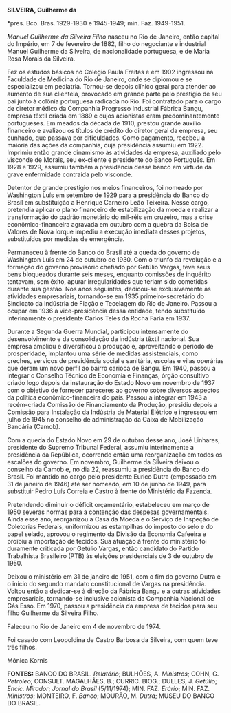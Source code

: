 **SILVEIRA, Guilherme da**

\*pres. Bco. Bras. 1929-1930 e 1945-1949; min. Faz. 1949-1951.

*Manuel Guilherme da Silveira Filho* nasceu no Rio de Janeiro, então
capital do Império, em 7 de fevereiro de 1882, filho do negociante e
industrial Manuel Guilherme da Silveira, de nacionalidade portuguesa, e
de Maria Rosa Morais da Silveira.

Fez os estudos básicos no Colégio Paula Freitas e em 1902 ingressou na
Faculdade de Medicina do Rio de Janeiro, onde se diplomou e se
especializou em pediatria. Tornou-se depois clínico geral para atender
ao aumento de sua clientela, provocado em grande parte pelo prestígio de
seu pai junto à colônia portuguesa radicada no Rio. Foi contratado para
o cargo de diretor médico da Companhia Progresso Industrial Fábrica
Bangu, empresa têxtil criada em 1889 e cujos acionistas eram
predominantemente portugueses. Em meados da década de 1910, prestou
grande auxílio financeiro e avalizou os títulos de crédito do diretor
geral da empresa, seu cunhado, que passava por dificuldades. Como
pagamento, recebeu a maioria das ações da companhia, cuja presidência
assumiu em 1922. Imprimiu então grande dinamismo às atividades da
empresa, auxiliado pelo visconde de Morais, seu ex-cliente e presidente
do Banco Português. Em 1928 e 1929, assumiu também a presidência desse
banco em virtude da grave enfermidade contraída pelo visconde.

Detentor de grande prestígio nos meios financeiros, foi nomeado por
Washington Luís em setembro de 1929 para a presidência do Banco do
Brasil em substituição a Henrique Carneiro Leão Teixeira. Nesse cargo,
pretendia aplicar o plano financeiro de estabilização da moeda e
realizar a transformação do padrão monetário do mil-réis em cruzeiro,
mas a crise econômico-financeira agravada em outubro com a quebra da
Bolsa de Valores de Nova Iorque impediu a execução imediata desses
projetos, substituídos por medidas de emergência.

Permaneceu à frente do Banco do Brasil até a queda do governo de
Washington Luís em 24 de outubro de 1930. Com o triunfo da revolução e a
formação do governo provisório chefiado por Getúlio Vargas, teve seus
bens bloqueados durante seis meses, enquanto comissões de inquérito
tentavam, sem êxito, apurar irregularidades que teriam sido cometidas
durante sua gestão. Nos anos seguintes, dedicou-se exclusivamente às
atividades empresariais, tornando-se em 1935 primeiro-secretário do
Sindicato da Indústria de Fiação e Tecelagem do Rio de Janeiro. Passou a
ocupar em 1936 a vice-presidência dessa entidade, tendo substituído
interinamente o presidente Carlos Teles da Rocha Faria em 1937.

Durante a Segunda Guerra Mundial, participou intensamente do
desenvolvimento e da consolidação da indústria têxtil nacional. Sua
empresa ampliou e diversificou a produção e, aproveitando o período de
prosperidade, implantou uma série de medidas assistenciais, como
creches, serviços de previdência social e sanitária, escolas e vilas
operárias que deram um novo perfil ao bairro carioca de Bangu. Em 1940,
passou a integrar o Conselho Técnico de Economia e Finanças, órgão
consultivo criado logo depois da instauração do Estado Novo em novembro
de 1937 com o objetivo de fornecer pareceres ao governo sobre diversos
aspectos da política econômico-financeira do país. Passou a integrar em
1943 a recém-criada Comissão de Financiamento da Produção, presidiu
depois a Comissão para Instalação da Indústria de Material Elétrico e
ingressou em julho de 1945 no conselho de administração da Caixa de
Mobilização Bancária (Camob).

Com a queda do Estado Novo em 29 de outubro desse ano, José Linhares,
presidente do Supremo Tribunal Federal, assumiu interinamente a
presidência da República, ocorrendo então uma reorganização em todos os
escalões do governo. Em novembro, Guilherme da Silveira deixou o
conselho da Camob e, no dia 22, reassumiu a presidência do Banco do
Brasil. Foi mantido no cargo pelo presidente Eurico Dutra (empossado em
31 de janeiro de 1946) até ser nomeado, em 10 de junho de 1949, para
substituir Pedro Luís Correia e Castro à frente do Ministério da
Fazenda.

Pretendendo diminuir o déficit orçamentário, estabeleceu em março de
1950 severas normas para a contenção das despesas governamentais. Ainda
esse ano, reorganizou a Casa da Moeda e o Serviço de Inspeção de
Coletorias Federais, uniformizou as estampilhas do imposto do selo e do
papel selado, aprovou o regimento da Divisão da Economia Cafeeira e
proibiu a importação de tecidos. Sua atuação à frente do ministério foi
duramente criticada por Getúlio Vargas, então candidato do Partido
Trabalhista Brasileiro (PTB) às eleições presidenciais de 3 de outubro
de 1950.

Deixou o ministério em 31 de janeiro de 1951, com o fim do governo Dutra
e o início do segundo mandato constitucional de Vargas na presidência.
Voltou então a dedicar-se à direção da Fábrica Bangu e a outras
atividades empresariais, tornando-se inclusive acionista da Companhia
Nacional de Gás Esso. Em 1970, passou a presidência da empresa de
tecidos para seu filho Guilherme da Silveira Filho.

Faleceu no Rio de Janeiro em 4 de novembro de 1974.

Foi casado com Leopoldina de Castro Barbosa da Silveira, com quem teve
três filhos.

Mônica Kornis

**FONTES:** BANCO DO BRASIL. *Relatório*; BULHÕES, A. *Ministros*; COHN,
G. *Petróleo*; CONSULT. MAGALHÃES, B.; CURRIC. BIOG.; DULLES, J.
*Getúlio*; *Encic. Mirador*; *Jornal do Brasil* (5/11/1974); MIN. FAZ.
*Erário*; MIN. FAZ. *Ministros*; MONTEIRO, F. *Banco*; MOURÃO, M.
*Dutra*; MUSEU DO BANCO DO BRASIL.
